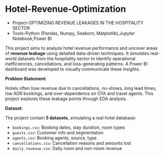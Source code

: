 # Hotel-Revenue-Optimization
- Project-OPTIMIZING REVENUE LEAKAGES IN THE HOSPITALITY SECTOR
- Tools-Python (Pandas, Numpy, Seaborn, Matplotlib),Jupyter Notebook,Power BI

This project aims to analyze hotel revenue performance and uncover areas of **revenue leakage** using detailed data-driven techniques. It simulates real-world datasets from the hospitality sector to identify operational inefficiencies, cancellations, and loss-generating patterns. A Power BI dashboard was developed to visually communicate these insights.

**Problem Statement**:

Hotels often lose revenue due to cancellations, no-shows, long lead times, low ADR bookings, and over-dependence on OTA and travel agents. This project explores these leakage points through EDA analysis.

**Dataset**:

The project contain **5 datasets**, simulating a real hotel database:
- `bookings.csv`: Booking dates, stay duration, room types
- `guests.csv`: Customer info and segmentation
- `agents.csv`: Booking agents, source, type
- `cancellations.csv`: Cancellation reasons and amounts lost
- `daily_revenue.csv`: Daily room and non-room revenue
